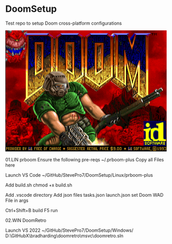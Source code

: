 # DoomSetup
Test repo to setup Doom cross-platform configurations


![Doom](https://github.com/StevePro7/DoomSetup/blob/main/Images/Doom1.png)


01.LIN
prboom
Ensure the following pre-reqs
~/.prboom-plus
Copy all Files here

Launch VS Code
~/GitHub/StevePro7/DoomSetup/Linux/prboom-plus

Add build.sh
chmod +x build.sh

Add .vscode directory
Add json files
tasks.json
launch.json     set Doom WAD File in args

Ctrl+Shift+B    build
F5              run


02.WIN
DoomRetro

Launch VS 2022
~/GitHub/StevePro7/DoomSetup/Windows/
D:\GitHubX\bradharding\doomretro\msvc\doomretro.sln